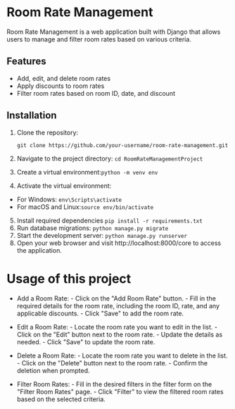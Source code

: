 # Room Rate Management

Room Rate Management is a web application built with Django that allows users to manage and filter room rates based on various criteria.

## Features

- Add, edit, and delete room rates
- Apply discounts to room rates
- Filter room rates based on room ID, date, and discount

## Installation

1. Clone the repository:

   ```shell
   git clone https://github.com/your-username/room-rate-management.git
2. Navigate to the project directory: ```cd RoomRateManagementProject```
3. Create a virtual environment:```python -m venv env```
4. Activate the virtual environment:
 - For Windows: ```env\Scripts\activate```
 - For macOS and Linux:```source env/bin/activate```
5. Install required dependencies ```pip install -r requirements.txt```
6. Run database migrations: ```python manage.py migrate```
7. Start the development server: ```python manage.py runserver```
8. Open your web browser and visit http://localhost:8000/core to access the application.

# Usage of this project
 -  Add a Room Rate:
        - Click on the "Add Room Rate" button.
        - Fill in the required details for the room rate, including the room ID, rate, and any applicable discounts.
        - Click "Save" to add the room rate.

 - Edit a Room Rate:
        - Locate the room rate you want to edit in the list.
        - Click on the "Edit" button next to the room rate.
        - Update the details as needed.
        - Click "Save" to update the room rate.

 - Delete a Room Rate:
        - Locate the room rate you want to delete in the list.
        - Click on the "Delete" button next to the room rate.
        - Confirm the deletion when prompted.

 - Filter Room Rates:
        - Fill in the desired filters in the filter form on the "Filter Room Rates" page.
        - Click "Filter" to view the filtered room rates based on the selected criteria.

